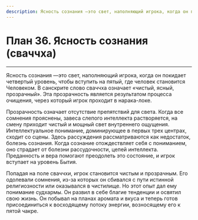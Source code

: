 ```yaml
---
description: Ясность сознания —это свет, наполняющий игрока, когда он покидает четвертый уровень, чтобы вступить на пятый, где человек становится Человеком.
---
```

# План 36. Ясность сознания (сваччха)


---
Ясность сознания —это свет, наполняющий игрока, когда он покидает четвертый уровень, чтобы вступить на пятый, где человек становится Человеком. В санскрите слово сваччха означает «чистый, ясный, прозрачный». Эта прозрачность является результатом процесса очищения, через который игрок проходит в нарака-локе. 

Прозрачность означает отсутствие препятствий для света. Когда все сомнения прояснены, завеса слепого интеллекта растворяется, на смену приходит чистый и мощный свет внутреннего ощущения. Интеллектуальное понимание, доминирующее в первых трех центрах, сходит со сцены. Здесь рассуждения рассматриваются как недостаток, болезнь сознания. Когда сознание отождествляет себя с пониманием, оно страдает от болезни рассудочности, цепей интеллекта. Преданность и вера помогают преодолеть это состояние, и игрок вступает на уровень Бытия. 

Попадая на поле сваччхи, игрок становится чистым и прозрачным. Его одолевали сомнения, из-за которых он сбивался с пути истинной религиозности или оказывался в чистилище. Но этот опыт дал ему понимание судхармы. Он развил в себе благие тенденции и освятил свою жизнь. Он побывал на планах аромата и вкуса и теперь готов присоединиться к восходящему потоку энергии, возносящему его к пятой чакре.
